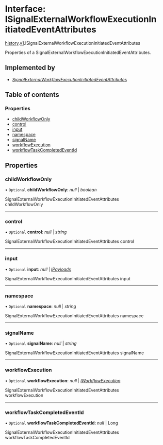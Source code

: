 # Interface: ISignalExternalWorkflowExecutionInitiatedEventAttributes

[history](../modules/proto.temporal.api.history.md).[v1](../modules/proto.temporal.api.history.v1.md).ISignalExternalWorkflowExecutionInitiatedEventAttributes

Properties of a SignalExternalWorkflowExecutionInitiatedEventAttributes.

## Implemented by

* [*SignalExternalWorkflowExecutionInitiatedEventAttributes*](../classes/proto.temporal.api.history.v1.signalexternalworkflowexecutioninitiatedeventattributes.md)

## Table of contents

### Properties

- [childWorkflowOnly](proto.temporal.api.history.v1.isignalexternalworkflowexecutioninitiatedeventattributes.md#childworkflowonly)
- [control](proto.temporal.api.history.v1.isignalexternalworkflowexecutioninitiatedeventattributes.md#control)
- [input](proto.temporal.api.history.v1.isignalexternalworkflowexecutioninitiatedeventattributes.md#input)
- [namespace](proto.temporal.api.history.v1.isignalexternalworkflowexecutioninitiatedeventattributes.md#namespace)
- [signalName](proto.temporal.api.history.v1.isignalexternalworkflowexecutioninitiatedeventattributes.md#signalname)
- [workflowExecution](proto.temporal.api.history.v1.isignalexternalworkflowexecutioninitiatedeventattributes.md#workflowexecution)
- [workflowTaskCompletedEventId](proto.temporal.api.history.v1.isignalexternalworkflowexecutioninitiatedeventattributes.md#workflowtaskcompletedeventid)

## Properties

### childWorkflowOnly

• `Optional` **childWorkflowOnly**: *null* \| *boolean*

SignalExternalWorkflowExecutionInitiatedEventAttributes childWorkflowOnly

___

### control

• `Optional` **control**: *null* \| *string*

SignalExternalWorkflowExecutionInitiatedEventAttributes control

___

### input

• `Optional` **input**: *null* \| [*IPayloads*](proto.temporal.api.common.v1.ipayloads.md)

SignalExternalWorkflowExecutionInitiatedEventAttributes input

___

### namespace

• `Optional` **namespace**: *null* \| *string*

SignalExternalWorkflowExecutionInitiatedEventAttributes namespace

___

### signalName

• `Optional` **signalName**: *null* \| *string*

SignalExternalWorkflowExecutionInitiatedEventAttributes signalName

___

### workflowExecution

• `Optional` **workflowExecution**: *null* \| [*IWorkflowExecution*](proto.temporal.api.common.v1.iworkflowexecution.md)

SignalExternalWorkflowExecutionInitiatedEventAttributes workflowExecution

___

### workflowTaskCompletedEventId

• `Optional` **workflowTaskCompletedEventId**: *null* \| Long

SignalExternalWorkflowExecutionInitiatedEventAttributes workflowTaskCompletedEventId
